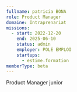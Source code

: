 ```yaml
---
fullname: patricia BONA
role: Product Manager
domaine: Intraprenariat
missions:
  - start: 2022-12-20
    end: 2025-06-10
    status: admin
    employer: POLE EMPLOI
    startups:
      - estime.formation
memberType: beta
---
```

Product Manager junior